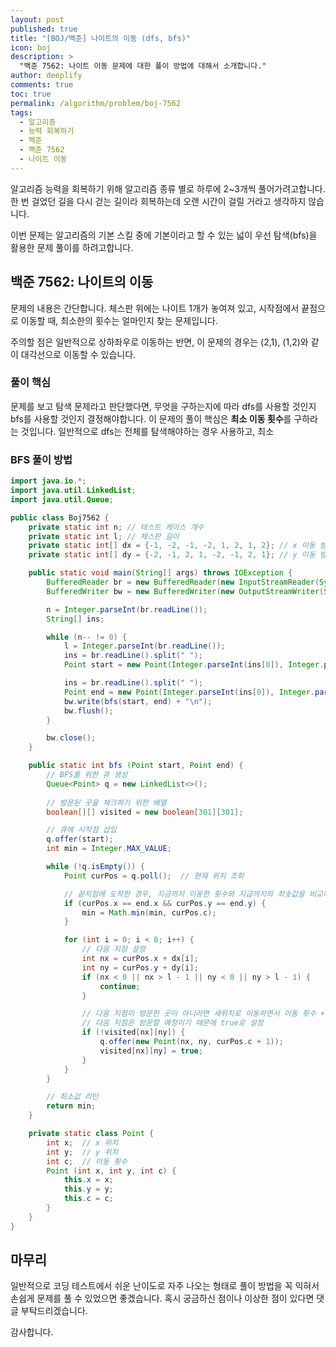 ```yaml
---
layout: post
published: true
title: "[BOJ/백준] 나이트의 이동 (dfs, bfs)"
icon: boj
description: >
  "백준 7562: 나이트 이동 문제에 대한 풀이 방법에 대해서 소개합니다."
author: deeplify
comments: true
toc: true
permalink: /algorithm/problem/boj-7562
tags:
  - 알고리즘
  - 능력 회복하기
  - 백준
  - 백준 7562
  - 나이트 이동
---
```


알고리즘 능력을 회복하기 위해 알고리즘 종류 별로 하루에 2~3개씩 풀어가려고합니다. 한 번 걸었던 길을 다시 걷는 길이라 회복하는데 오랜 시간이 걸릴 거라고 생각하지 않습니다.

이번 문제는 알고리즘의 기본 스킬 중에 기본이라고 할 수 있는 넓이 우선 탐색(bfs)을 활용한 문제 풀이를 하려고합니다.

## 백준 7562: 나이트의 이동

문제의 내용은 간단합니다. 체스판 위에는 나이트 1개가 놓여져 있고, 시작점에서 끝점으로 이동할 때, 최소한의 횟수는 얼마인지 찾는 문제입니다.

주의할 점은 일반적으로 상하좌우로 이동하는 반면, 이 문제의 경우는 (2,1), (1,2)와 같이 대각선으로 이동할 수 있습니다.

### 풀이 핵심

문제를 보고 탐색 문제라고 판단했다면, 무엇을 구하는지에 따라 dfs를 사용할 것인지 bfs를 사용할 것인지 결정해야합니다. 이 문제의 풀이 핵심은 **최소 이동 횟수**를 구하라는 것입니다. 일반적으로 dfs는 전체를 탐색해야하는 경우 사용하고, 최소 

### BFS 풀이 방법

```java
import java.io.*;
import java.util.LinkedList;
import java.util.Queue;

public class Boj7562 {
    private static int n; // 테스트 케이스 개수
    private static int l; // 체스판 길이
    private static int[] dx = {-1, -2, -1, -2, 1, 2, 1, 2}; // x 이동 방향
    private static int[] dy = {-2, -1, 2, 1, -2, -1, 2, 1}; // y 이동 방향

    public static void main(String[] args) throws IOException {
        BufferedReader br = new BufferedReader(new InputStreamReader(System.in));
        BufferedWriter bw = new BufferedWriter(new OutputStreamWriter(System.out));

        n = Integer.parseInt(br.readLine());
        String[] ins;

        while (n-- != 0) {
            l = Integer.parseInt(br.readLine());
            ins = br.readLine().split(" ");
            Point start = new Point(Integer.parseInt(ins[0]), Integer.parseInt(ins[1]), 0);

            ins = br.readLine().split(" ");
            Point end = new Point(Integer.parseInt(ins[0]), Integer.parseInt(ins[1]), 0);
            bw.write(bfs(start, end) + "\n");
            bw.flush();
        }

        bw.close();
    }

    public static int bfs (Point start, Point end) {
        // BFS를 위한 큐 생성
        Queue<Point> q = new LinkedList<>();
        
        // 방문된 곳을 체크하기 위한 배열
        boolean[][] visited = new boolean[301][301];

        // 큐에 시작점 삽입
        q.offer(start);
        int min = Integer.MAX_VALUE;

        while (!q.isEmpty()) {
            Point curPos = q.poll();  // 현재 위치 조회

            // 끝지점에 도착한 경우, 지금까지 이동한 횟수와 지금까지의 최솟값을 비교해 업데이트
            if (curPos.x == end.x && curPos.y == end.y) {
                min = Math.min(min, curPos.c);
            }

            for (int i = 0; i < 8; i++) {
                // 다음 지점 설정
                int nx = curPos.x + dx[i];
                int ny = curPos.y + dy[i];
                if (nx < 0 || nx > l - 1 || ny < 0 || ny > l - 1) {
                    continue;
                }

                // 다음 지점이 방문한 곳이 아니라면 새위치로 이동하면서 이동 횟수 + 1로 설정
                // 다음 지점은 방문할 예정이기 때문에 true로 설정
                if (!visited[nx][ny]) {
                    q.offer(new Point(nx, ny, curPos.c + 1));
                    visited[nx][ny] = true;
                }
            }
        }

        // 최소값 리턴
        return min;
    }

    private static class Point {
        int x;  // x 위치
        int y;  // y 위치
        int c;  // 이동 횟수
        Point (int x, int y, int c) {
            this.x = x;
            this.y = y;
            this.c = c;
        }
    }
}
```

## 마무리

일반적으로 코딩 테스트에서 쉬운 난이도로 자주 나오는 형태로 풀이 방법을 꼭 익혀서 손쉽게 문제를 풀 수 있었으면 좋겠습니다. 혹시 궁금하신 점이나 이상한 점이 있다면 댓글 부탁드리겠습니다.

감사합니다.
